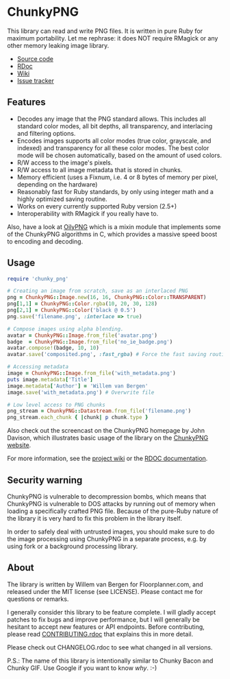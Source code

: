 # ChunkyPNG
This library can read and write PNG files. It is written in pure Ruby for
maximum portability. Let me rephrase: it does NOT require RMagick or any other
memory leaking image library.

- [Source code](http://github.com/wvanbergen/chunky_png/tree)
- [RDoc](http://rdoc.info/gems/chunky_png/frames)
- [Wiki](http://github.com/wvanbergen/chunky_png/wiki)
- [Issue tracker](http://github.com/wvanbergen/chunky_png/issues)

## Features

- Decodes any image that the PNG standard allows. This includes all standard
  color modes, all bit depths, all transparency, and interlacing and filtering
  options.
- Encodes images supports all color modes (true color, grayscale, and indexed)
  and transparency for all these color modes. The best color mode will be
  chosen automatically, based on the amount of used colors.
- R/W access to the image's pixels.
- R/W access to all image metadata that is stored in chunks.
- Memory efficient (uses a Fixnum, i.e. 4 or 8 bytes of memory per pixel,
  depending on the hardware)
- Reasonably fast for Ruby standards, by only using integer math and a highly
  optimized saving routine.
- Works on every currently supported Ruby version (2.5+)
- Interoperability with RMagick if you really have to.

Also, have a look at [OilyPNG](http://github.com/wvanbergen/oily_png) which
is a mixin module that implements some of the ChunkyPNG algorithms in C, which
provides a massive speed boost to encoding and decoding.

## Usage

```ruby
require 'chunky_png'

# Creating an image from scratch, save as an interlaced PNG
png = ChunkyPNG::Image.new(16, 16, ChunkyPNG::Color::TRANSPARENT)
png[1,1] = ChunkyPNG::Color.rgba(10, 20, 30, 128)
png[2,1] = ChunkyPNG::Color('black @ 0.5')
png.save('filename.png', :interlace => true)

# Compose images using alpha blending.
avatar = ChunkyPNG::Image.from_file('avatar.png')
badge  = ChunkyPNG::Image.from_file('no_ie_badge.png')
avatar.compose!(badge, 10, 10)
avatar.save('composited.png', :fast_rgba) # Force the fast saving routine.

# Accessing metadata
image = ChunkyPNG::Image.from_file('with_metadata.png')
puts image.metadata['Title']
image.metadata['Author'] = 'Willem van Bergen'
image.save('with_metadata.png') # Overwrite file

# Low level access to PNG chunks
png_stream = ChunkyPNG::Datastream.from_file('filename.png')
png_stream.each_chunk { |chunk| p chunk.type }
```

Also check out the screencast on the ChunkyPNG homepage by John Davison,
which illustrates basic usage of the library on the [ChunkyPNG
website](http://chunkypng.com/).

For more information, see the [project
wiki](https://github.com/wvanbergen/chunky_png/wiki) or the [RDOC
documentation](http://www.rubydoc.info/gems/chunky_png).

## Security warning

ChunkyPNG is vulnerable to decompression bombs, which means that ChunkyPNG is
vulnerable to DOS attacks by running out of memory when loading a specifically
crafted PNG file. Because of the pure-Ruby nature of the library it is very hard
to fix this problem in the library itself.

In order to safely deal with untrusted images, you should make sure to do the
image processing using ChunkyPNG in a separate process, e.g. by using fork or a
background processing library.

## About

The library is written by Willem van Bergen for Floorplanner.com, and released
under the MIT license (see LICENSE). Please contact me for questions or
remarks. 

I generally consider this library to be feature complete. I will gladly accept 
patches to fix bugs and improve performance, but I will generally be hesitant 
to accept new features or API endpoints. Before contributing, please read 
[CONTRIBUTING.rdoc](CONTRIBUTING.rdoc) that explains this in more detail.

Please check out CHANGELOG.rdoc to see what changed in all versions.

P.S.: The name of this library is intentionally similar to Chunky Bacon and
Chunky GIF. Use Google if you want to know _why_. :-)
